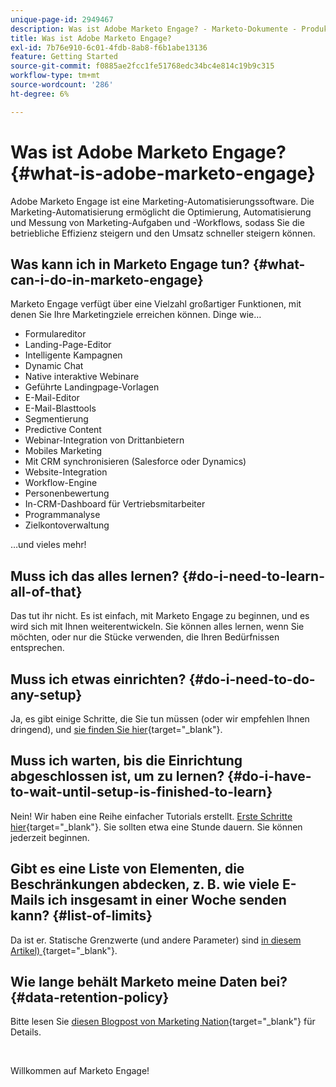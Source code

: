 ```yaml
---
unique-page-id: 2949467
description: Was ist Adobe Marketo Engage? - Marketo-Dokumente - Produktdokumentation
title: Was ist Adobe Marketo Engage?
exl-id: 7b76e910-6c01-4fdb-8ab8-f6b1abe13136
feature: Getting Started
source-git-commit: f0885ae2fcc1fe51768edc34bc4e814c19b9c315
workflow-type: tm+mt
source-wordcount: '286'
ht-degree: 6%

---
```


# Was ist Adobe Marketo Engage? {#what-is-adobe-marketo-engage}

Adobe Marketo Engage ist eine Marketing-Automatisierungssoftware. Die Marketing-Automatisierung ermöglicht die Optimierung, Automatisierung und Messung von Marketing-Aufgaben und -Workflows, sodass Sie die betriebliche Effizienz steigern und den Umsatz schneller steigern können.

## Was kann ich in Marketo Engage tun? {#what-can-i-do-in-marketo-engage}

Marketo Engage verfügt über eine Vielzahl großartiger Funktionen, mit denen Sie Ihre Marketingziele erreichen können. Dinge wie…

* Formulareditor
* Landing-Page-Editor
* Intelligente Kampagnen
* Dynamic Chat
* Native interaktive Webinare
* Geführte Landingpage-Vorlagen
* E-Mail-Editor
* E-Mail-Blasttools
* Segmentierung
* Predictive Content
* Webinar-Integration von Drittanbietern
* Mobiles Marketing
* Mit CRM synchronisieren (Salesforce oder Dynamics)
* Website-Integration
* Workflow-Engine
* Personenbewertung
* In-CRM-Dashboard für Vertriebsmitarbeiter
* Programmanalyse
* Zielkontoverwaltung

…und vieles mehr!

## Muss ich das alles lernen? {#do-i-need-to-learn-all-of-that}

Das tut ihr nicht. Es ist einfach, mit Marketo Engage zu beginnen, und es wird sich mit Ihnen weiterentwickeln. Sie können alles lernen, wenn Sie möchten, oder nur die Stücke verwenden, die Ihren Bedürfnissen entsprechen.

## Muss ich etwas einrichten? {#do-i-need-to-do-any-setup}

Ja, es gibt einige Schritte, die Sie tun müssen (oder wir empfehlen Ihnen dringend), und [sie finden Sie hier](/help/marketo/getting-started/initial-setup/setup-steps.md){target="_blank"}.

## Muss ich warten, bis die Einrichtung abgeschlossen ist, um zu lernen? {#do-i-have-to-wait-until-setup-is-finished-to-learn}

Nein! Wir haben eine Reihe einfacher Tutorials erstellt. [Erste Schritte hier](/help/marketo/getting-started/quick-wins/get-set-up-and-add-a-person.md){target="_blank"}. Sie sollten etwa eine Stunde dauern. Sie können jederzeit beginnen.

## Gibt es eine Liste von Elementen, die Beschränkungen abdecken, z. B. wie viele E-Mails ich insgesamt in einer Woche senden kann? {#list-of-limits}

Da ist er. Statische Grenzwerte (und andere Parameter) sind [in diesem Artikel) ](https://helpx.adobe.com/de/legal/product-descriptions/adobe-marketo-engage---product-description.html#performance-guardrails){target="_blank"}.

## Wie lange behält Marketo meine Daten bei? {#data-retention-policy}

Bitte lesen Sie [diesen Blogpost von Marketing Nation](https://nation.marketo.com/t5/knowledgebase/marketo-activities-data-retention-policy-overview-amp-faq/ta-p/250750){target="_blank"} für Details.

<br>

Willkommen auf Marketo Engage!
